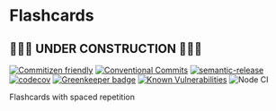 # Flashcards

## 🚧🚧🚧 UNDER CONSTRUCTION 🚧🚧🚧

[![Commitizen friendly](https://img.shields.io/badge/commitizen-friendly-brightgreen.svg)](http://commitizen.github.io/cz-cli/) [![Conventional Commits](https://img.shields.io/badge/Conventional%20Commits-1.0.0-green.svg?color=brightgreen)](https://conventionalcommits.org) [![semantic-release](https://img.shields.io/badge/%20%20%F0%9F%93%A6%F0%9F%9A%80-semantic--release-e10079.svg?color=brightgreen)](https://github.com/semantic-release/semantic-release) [![codecov](https://codecov.io/gh/jetthusher/flashcards/branch/development/graph/badge.svg)](https://codecov.io/gh/jetthusher/flashcards) [![Greenkeeper badge](https://badges.greenkeeper.io/jetthusher/flashcards.svg)](https://greenkeeper.io/) [![Known Vulnerabilities](https://snyk.io/test/github/jetthusher/flashcards/badge.svg?targetFile=package.json)](https://snyk.io/test/github/jetthusher/flashcards?targetFile=package.json) ![Node CI](https://github.com/jetthusher/flashcards/workflows/Node%20CI/badge.svg?branch=master)

Flashcards with spaced repetition
